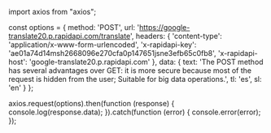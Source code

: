 import axios from "axios";

const options = {
  method: 'POST',
  url: 'https://google-translate20.p.rapidapi.com/translate',
  headers: {
    'content-type': 'application/x-www-form-urlencoded',
    'x-rapidapi-key': 'ae01a74d14msh2668096e270cfa0p147651jsne3efb65c0fb8',
    'x-rapidapi-host': 'google-translate20.p.rapidapi.com'
  },
  data: {
    text: 'The POST method has several advantages over GET: it is more secure because most of the request is hidden from the user; Suitable for big data operations.',
    tl: 'es',
    sl: 'en'
  }
};

axios.request(options).then(function (response) {
	console.log(response.data);
}).catch(function (error) {
	console.error(error);
});
